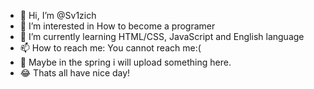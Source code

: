 - 👋 Hi, I’m @Sv1zich
- 👀 I’m interested in How to become a programer
- 🌱 I’m currently learning HTML/CSS, JavaScript and English language
- 📫 How to reach me: You cannot reach me:(
- 🌟 Maybe in the spring i will upload something here.
- 😂 Thats all have nice day!

